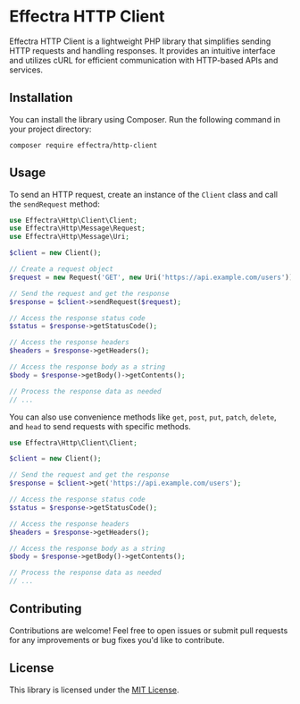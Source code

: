 # Effectra HTTP Client

Effectra HTTP Client is a lightweight PHP library that simplifies sending HTTP requests and handling responses. It provides an intuitive interface and utilizes cURL for efficient communication with HTTP-based APIs and services.

## Installation

You can install the library using Composer. Run the following command in your project directory:

```shell
composer require effectra/http-client
```

## Usage

To send an HTTP request, create an instance of the `Client` class and call the `sendRequest` method:

```php
use Effectra\Http\Client\Client;
use Effectra\Http\Message\Request;
use Effectra\Http\Message\Uri;

$client = new Client();

// Create a request object
$request = new Request('GET', new Uri('https://api.example.com/users'));

// Send the request and get the response
$response = $client->sendRequest($request);

// Access the response status code
$status = $response->getStatusCode();

// Access the response headers
$headers = $response->getHeaders();

// Access the response body as a string
$body = $response->getBody()->getContents();

// Process the response data as needed
// ...
```

You can also use convenience methods like `get`, `post`, `put`, `patch`, `delete`, and `head` to send requests with specific methods.

```php
use Effectra\Http\Client\Client;

$client = new Client();

// Send the request and get the response
$response = $client->get('https://api.example.com/users');

// Access the response status code
$status = $response->getStatusCode();

// Access the response headers
$headers = $response->getHeaders();

// Access the response body as a string
$body = $response->getBody()->getContents();

// Process the response data as needed
// ...
```

## Contributing

Contributions are welcome! Feel free to open issues or submit pull requests for any improvements or bug fixes you'd like to contribute.

## License

This library is licensed under the [MIT License](LICENSE).
